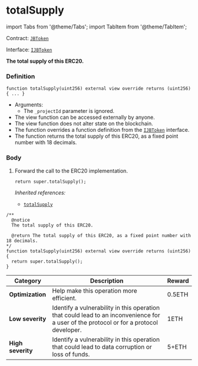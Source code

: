 # totalSupply

import Tabs from '@theme/Tabs';
import TabItem from '@theme/TabItem';

Contract: [`JBToken`](/protocol/api/contracts/jbtoken/README.md)​‌

Interface: [`IJBToken`](/protocol/api/interfaces/ijbtoken.md)

<Tabs>
<TabItem value="Step by step" label="Step by step">

**The total supply of this ERC20.**

### Definition

```solidity
function totalSupply(uint256) external view override returns (uint256) { ... }
```

* Arguments:
  * The `_projectId` parameter is ignored.
* The view function can be accessed externally by anyone.
* The view function does not alter state on the blockchain.
* The function overrides a function definition from the [`IJBToken`](/protocol/api/interfaces/ijbtoken.md) interface.
* The function returns the total supply of this ERC20, as a fixed point number with 18 decimals.

### Body

1.  Forward the call to the ERC20 implementation.

    ```solidity
    return super.totalSupply();
    ```

    _Inherited references:_

    * [`totalSupply`](https://docs.openzeppelin.com/contracts/2.x/api/token/erc20#IERC20-totalSupply--)

</TabItem>

<TabItem value="Code" label="Code">

```solidity
/** 
  @notice
  The total supply of this ERC20.

  @return The total supply of this ERC20, as a fixed point number with 18 decimals.
*/
function totalSupply(uint256) external view override returns (uint256) {
  return super.totalSupply();
}
```

</TabItem>

<TabItem value="Bug bounty" label="Bug bounty">

| Category          | Description                                                                                                                            | Reward |
| ----------------- | -------------------------------------------------------------------------------------------------------------------------------------- | ------ |
| **Optimization**  | Help make this operation more efficient.                                                                                               | 0.5ETH |
| **Low severity**  | Identify a vulnerability in this operation that could lead to an inconvenience for a user of the protocol or for a protocol developer. | 1ETH   |
| **High severity** | Identify a vulnerability in this operation that could lead to data corruption or loss of funds.                                        | 5+ETH  |

</TabItem>
</Tabs>
